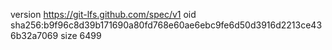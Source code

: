 version https://git-lfs.github.com/spec/v1
oid sha256:b9f96c8d39b171690a80fd768e60ae6ebc9fe6d50d3916d2213ce436b32a7069
size 6499

